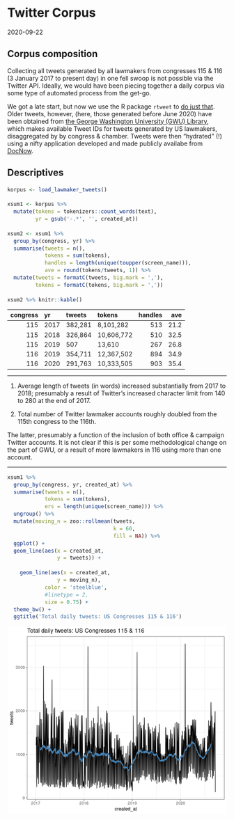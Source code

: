 Twitter Corpus
==============

2020-09-22

Corpus composition
------------------

Collecting all tweets generated by all lawmakers from congresses 115 &
116 (3 January 2017 to present day) in one fell swoop is not possible
via the Twitter API. Ideally, we would have been piecing together a
daily corpus via some type of automated process from the get-go.

We got a late start, but now we use the R package `rtweet` to [do just
that](). Older tweets, however, (here, those generated before June 2020)
have been obtained from [the George Washington University (GWU)
Library](https://tweetsets.library.gwu.edu/), which makes available
Tweet IDs for tweets generated by US lawmakers, disaggregated by by
congress & chamber. Tweets were then “hydrated” (!) using a nifty
application developed and made publicly availabe from
[DocNow](https://github.com/DocNow/hydrator).

Descriptives
------------

``` r
korpus <- load_lawmaker_tweets()

xsum1 <- korpus %>%
  mutate(tokens = tokenizers::count_words(text),
         yr = gsub('-.*', '', created_at))

xsum2 <- xsum1 %>%
  group_by(congress, yr) %>%
  summarise(tweets = n(),
            tokens = sum(tokens),
            handles = length(unique(toupper(screen_name))),
            ave = round(tokens/tweets, 1)) %>%
  mutate(tweets = formatC(tweets, big.mark = ','),
         tokens = formatC(tokens, big.mark = ','))

xsum2 %>% knitr::kable()
```

|  congress| yr   | tweets  | tokens     |  handles|   ave|
|---------:|:-----|:--------|:-----------|--------:|-----:|
|       115| 2017 | 382,281 | 8,101,282  |      513|  21.2|
|       115| 2018 | 326,864 | 10,606,772 |      510|  32.5|
|       115| 2019 | 507     | 13,610     |      267|  26.8|
|       116| 2019 | 354,711 | 12,367,502 |      894|  34.9|
|       116| 2020 | 291,763 | 10,333,505 |      903|  35.4|

------------------------------------------------------------------------

1.  Average length of tweets (in words) increased substantially from
    2017 to 2018; presumably a result of Twitter’s increased character
    limit from 140 to 280 at the end of 2017.

2.  Total number of Twitter lawmaker accounts roughly doubled from the
    115th congress to the 116th.

The latter, presumably a function of the inclusion of both office &
campaign Twitter accounts. It is not clear if this is per some
methodological change on the part of GWU, or a result of more lawmakers
in 116 using more than one account.

------------------------------------------------------------------------

``` r
xsum1 %>%
  group_by(congress, yr, created_at) %>%
  summarise(tweets = n(),
            tokens = sum(tokens),
            ers = length(unique(screen_name))) %>%
  ungroup() %>%
  mutate(moving_n = zoo::rollmean(tweets, 
                                  k = 60, 
                                  fill = NA)) %>%
  ggplot() +
  geom_line(aes(x = created_at, 
                y = tweets)) +
  
    geom_line(aes(x = created_at,
                y = moving_n),
            color = 'steelblue',
            #linetype = 2,
            size = 0.75) +
  theme_bw() +
  ggtitle('Total daily tweets: US Congresses 115 & 116')
```

![](corpus-composition_files/figure-markdown_github/unnamed-chunk-3-1.png)
